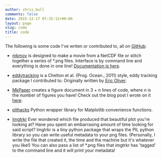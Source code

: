 ```yaml
---
author: chris_bull
comments: false
date: 2015-12-17 07:35:12+00:00
layout: page
slug: code
title: code
---
```


The following is some code I've writen or contributed to, all on [GitHub](http://www.github.com/chrisb13):

 * [mkmov](http://www.github.com/chrisb13/mkmov) is designed to make a movie from a NetCDF file or stitch together a series of *.png files. Interface is by command line and everything is done in one line! [Documentation is here](http://christopherbull.com.au/mkmov).

 * [eddytracking](http://www.github.com/chrisb13/eddytracking) is a  Chelton et al. (Prog. Ocean., 2011) style, eddy tracking package I contributed to. Originally written by [Eric Oliver](http://www.github.com/ecjoliver/eddytracking).
	
 * [MkPaper](http://www.github.com/chrisb13/mkpaper) creates a figure document in 3 + n lines of code, where n is the number of figures you have! Check out the blog post I wrote on it [here](http://christopherbull.com.au/python/programmatic-paper-mkpaper/).

 * [plthacks](http://www.github.com/chrisb13/plthacks) Python wrapper library for Matplotlib convenience functions.

 * [Imgtrkr](http://www.github.com/chrisb13/imgtrkr) Ever wondered which file produced that beautiful plot you're looking at? Have you spent an embarrasing amount of time looking for said script? Imgtrkr is a tiny python package that wraps the PIL python library so you can write useful metadata to your png files. (Personally, I write the file that created it, the time and the machine but it's whatever you like!) You can also pass a list of *.png files that imgtrkr has 'tagged' to the command line and it will print your metadata!
